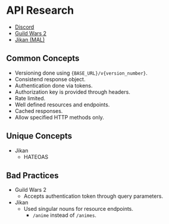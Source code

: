 # API Research

- [Discord](./discord.md)
- [Guild Wars 2](./guild-wars-2.md)
- [Jikan (MAL)](./jikan.md)

## Common Concepts

- Versioning done using `{BASE_URL}/v{version_number}`.
- Consistend response object.
- Authentication done via tokens.
- Authorization key is provided through headers.
- Rate limited.
- Well defined resources and endpoints.
- Cached responses.
- Allow specified HTTP methods only.

## Unique Concepts

- Jikan
  - HATEOAS

## Bad Practices

- Guild Wars 2
  - Accepts authentication token through query parameters.
- Jikan
  - Used singular nouns for resource endpoints.
    - `/anime` instead of `/animes`.
